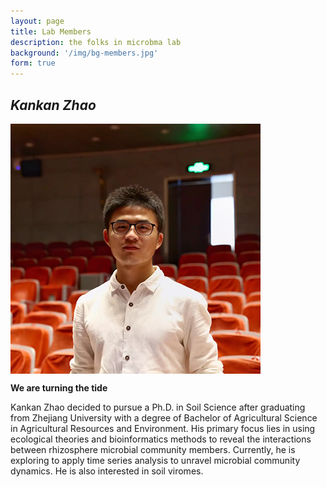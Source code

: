 ```yaml
---
layout: page
title: Lab Members
description: the folks in microbma lab
background: '/img/bg-members.jpg'
form: true
---
```


## *Kankan Zhao*

<img src="members/zkk.png" height="400" width="400" align="center">

**We are turning the tide**

Kankan Zhao decided to pursue a Ph.D. in Soil Science after graduating from Zhejiang University with a degree of Bachelor of Agricultural Science in Agricultural Resources and Environment. His primary focus lies in using ecological theories and bioinformatics methods to reveal the interactions between rhizosphere microbial community members. Currently, he is exploring to apply time series analysis to unravel microbial community dynamics. He is also interested in soil viromes. 
